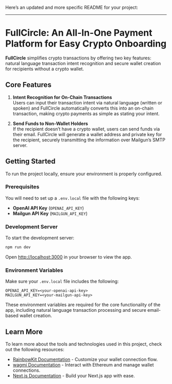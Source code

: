 Here’s an updated and more specific README for your project:

---

# FullCircle: An All-In-One Payment Platform for Easy Crypto Onboarding

 **FullCircle** simplifies crypto transactions by offering two key features: natural language transaction intent recognition and secure wallet creation for recipients without a crypto wallet.

## Core Features

1. **Intent Recognition for On-Chain Transactions**  
   Users can input their transaction intent via natural language (written or spoken) and FullCircle automatically converts this into an on-chain transaction, making crypto payments as simple as stating your intent.

2. **Send Funds to Non-Wallet Holders**  
   If the recipient doesn’t have a crypto wallet, users can send funds via their email. FullCircle will generate a wallet address and private key for the recipient, securely transmitting the information over Mailgun’s SMTP server.

## Getting Started

To run the project locally, ensure your environment is properly configured.

### Prerequisites

You will need to set up a `.env.local` file with the following keys:

- **OpenAI API Key** (`OPENAI_API_KEY`)
- **Mailgun API Key** (`MAILGUN_API_KEY`)

### Development Server

To start the development server:

```bash
npm run dev
```

Open [http://localhost:3000](http://localhost:3000) in your browser to view the app. 

### Environment Variables

Make sure your `.env.local` file includes the following:

```
OPENAI_API_KEY=<your-openai-api-key>
MAILGUN_API_KEY=<your-mailgun-api-key>
```

These environment variables are required for the core functionality of the app, including natural language transaction processing and secure email-based wallet creation.

## Learn More

To learn more about the tools and technologies used in this project, check out the following resources:

- [RainbowKit Documentation](https://rainbowkit.com) - Customize your wallet connection flow.
- [wagmi Documentation](https://wagmi.sh) - Interact with Ethereum and manage wallet connections.
- [Next.js Documentation](https://nextjs.org/docs) - Build your Next.js app with ease.

